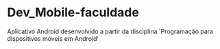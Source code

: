 # Dev_Mobile-faculdade
Aplicativo Android desenvolvido a partir da disciplina 'Programação para dispositivos móveis em Android'

